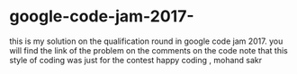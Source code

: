 # google-code-jam-2017-
this is my solution on the qualification round in google code jam 2017. you will find the link of the problem on the comments on the code
note that this style of coding was just for the contest 
happy coding , mohand sakr

